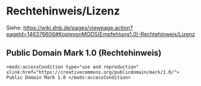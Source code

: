# Rechtehinweis/Lizenz 
Siehe: https://wiki.dnb.de/pages/viewpage.action?pageId=146376606#KopievonMODS(Empfehlung1.0)-Rechtehinweis/Lizenz

## Public Domain Mark 1.0 (Rechtehinweis)

`
<mods:accessCondition type="use and reproduction" xlink:href="https://creativecommons.org/publicdomain/mark/1.0/">
    Public Domain Mark 1.0
</mods:accessCondition>
`
